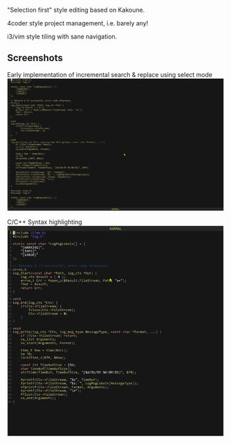 "Selection first" style editing based on Kakoune.


4coder style project management, i.e. barely any!


i3/vim style tiling with sane navigation.

## Screenshots

Early implementation of incremental search & replace using select mode
![](media/select_mode.gif)

C/C++ Syntax highlighting
![](media/syntax_highlight.gif)
